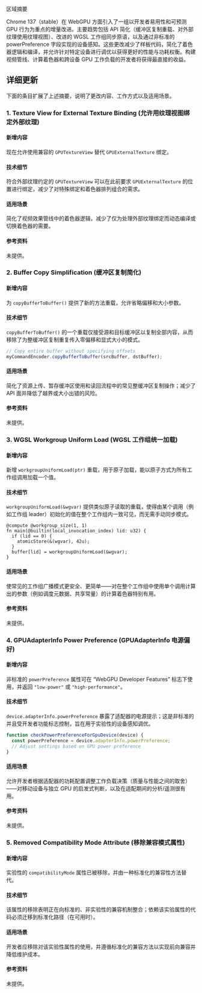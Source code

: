 区域摘要

Chrome 137（stable）在 WebGPU 方面引入了一组以开发者易用性和可预测 GPU 行为为重点的增量改进。主要趋势包括 API 简化（缓冲区复制重载、对外部纹理使用纹理视图）、改进的 WGSL 工作组同步原语，以及通过非标准的 powerPreference 字段实现的设备感知。这些更改减少了样板代码，简化了着色器逻辑和编译，并允许针对特定设备进行调优以获得更好的性能与功耗权衡。构建视频管线、计算着色器和跨设备 GPU 工作负载的开发者将获得最直接的收益。

## 详细更新

下面的条目扩展了上述摘要，说明了更改内容、工作方式以及适用场景。

### 1. Texture View for External Texture Binding (允许用纹理视图绑定外部纹理)

#### 新增内容
现在允许使用兼容的 `GPUTextureView` 替代 `GPUExternalTexture` 绑定。

#### 技术细节
符合外部纹理约定的 `GPUTextureView` 可以在此前要求 `GPUExternalTexture` 的位置进行绑定，减少了对特殊绑定和着色器排列组合的需求。

#### 适用场景
简化了视频效果管线中的着色器逻辑，减少了仅为处理外部纹理绑定而动态编译或切换着色器的需要。

#### 参考资料
未提供。

### 2. Buffer Copy Simplification (缓冲区复制简化)

#### 新增内容
为 `copyBufferToBuffer()` 提供了新的方法重载，允许省略偏移和大小参数。

#### 技术细节
`copyBufferToBuffer()` 的一个重载仅接受源和目标缓冲区以复制全部内容，从而移除了为整缓冲区复制重复传入零偏移和显式大小的模式。

```javascript
// Copy entire buffer without specifying offsets
myCommandEncoder.copyBufferToBuffer(srcBuffer, dstBuffer);
```

#### 适用场景
简化了资源上传、暂存缓冲区使用和读回流程中的常见整缓冲区复制操作；减少了 API 面并降低了越界或大小出错的风险。

#### 参考资料
未提供。

### 3. WGSL Workgroup Uniform Load (WGSL 工作组统一加载)

#### 新增内容
新增 `workgroupUniformLoad(ptr)` 重载，用于原子加载，能以原子方式为所有工作组调用加载一个值。

#### 技术细节
`workgroupUniformLoad(&wgvar)` 提供类似原子读取的重载，使得由某个调用（例如工作组 leader）初始化的值在整个工作组内一致可见，而无需手动同步模式。

```wgsl
@compute @workgroup_size(1, 1)
fn main(@builtin(local_invocation_index) lid: u32) {
  if (lid == 0) {
    atomicStore(&(wgvar), 42u);
  }
  buffer[lid] = workgroupUniformLoad(&wgvar);
}
```

#### 适用场景
使常见的工作组广播模式更安全、更简单——对在整个工作组中使用单个调用计算出的参数（例如调度元数据、共享常量）的计算着色器特别有用。

#### 参考资料
未提供。

### 4. GPUAdapterInfo Power Preference (GPUAdapterInfo 电源偏好)

#### 新增内容
非标准的 `powerPreference` 属性可在 “WebGPU Developer Features” 标志下使用，并返回 `"low-power"` 或 `"high-performance"`。

#### 技术细节
`device.adapterInfo.powerPreference` 暴露了适配器的电源提示；这是非标准的并且受开发者功能标志控制，旨在用于实验性的设备感知调优。

```javascript
function checkPowerPreferenceForGpuDevice(device) {
  const powerPreference = device.adapterInfo.powerPreference;
  // Adjust settings based on GPU power preference
}
```

#### 适用场景
允许开发者根据适配器的功耗配置调整工作负载决策（质量与性能之间的取舍）——对移动设备与独立 GPU 的启发式判断，以及在适配期间的分析/遥测很有用。

#### 参考资料
未提供。

### 5. Removed Compatibility Mode Attribute (移除兼容模式属性)

#### 新增内容
实验性的 `compatibilityMode` 属性已被移除，并由一种标准化的兼容性方法替代。

#### 技术细节
该属性的移除表明正在向标准的、非实验性的兼容机制整合；依赖该实验属性的代码必须迁移到标准化路径（在可用时）。

#### 适用场景
开发者应移除对该实验性属性的使用，并遵循标准化的兼容方法以实现前向兼容并降低维护成本。

#### 参考资料
未提供。